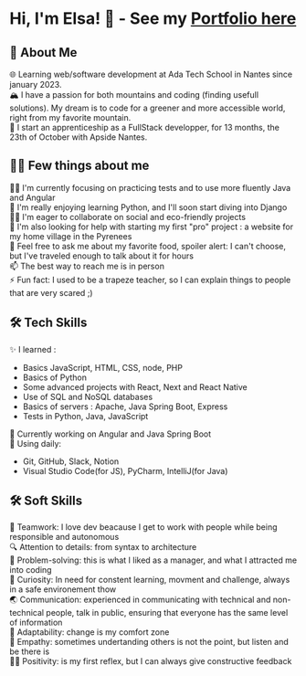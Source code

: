 # Hi, I'm Elsa! 👋 - See my [Portfolio here](https://portfolio-next-psi-ten.vercel.app/)


## 🚀 About Me  
🌐 Learning web/software development at Ada Tech School in Nantes since january 2023.  
🏔️ I have a passion for both mountains and coding (finding usefull solutions). My dream is to code for a greener and more accessible world, right from my favorite mountain.  
💼 I start an apprenticeship as a FullStack developper, for 13 months, the 23th of October with Apside Nantes.  


## 🙋‍♀️ Few things about me
👩‍💻 I'm currently focusing on practicing tests and to use more fluently Java and Angular  
🧠 I'm really enjoying learning Python, and I'll soon start diving into Django  
👯‍♀️ I'm eager to collaborate on social and eco-friendly projects  
🤔 I'm also looking for help with starting my first "pro" project : a website for my home village in the Pyrenees  
💬 Feel free to ask me about my favorite food, spoiler alert: I can't choose, but I've traveled enough to talk about it for hours  
📫 The best way to reach me is in person  
⚡️ Fun fact: I used to be a trapeze teacher, so I can explain things to people that are very scared ;)  


## 🛠 Tech Skills

✨ I learned :  
- Basics JavaScript, HTML, CSS, node, PHP
- Basics of Python
- Some advanced projects with React, Next and React Native
- Use of SQL and NoSQL databases
- Basics of servers : Apache, Java Spring Boot, Express
- Tests in Python, Java, JavaScript

🧪 Currently working on Angular and Java Spring Boot  
🧰 Using daily: 
- Git, GitHub, Slack, Notion
- Visual Studio Code(for JS), PyCharm, IntelliJ(for Java)


## 🛠 Soft Skills  
🤝 Teamwork: I love dev beacause I get to work with people while being responsible and autonomous  
🔍 Attention to details: from syntax to architecture  
🧩 Problem-solving: this is what I liked as a manager, and what I attracted me into coding  
🌈 Curiosity: In need for constent learning, movment and challenge, always in a safe environement thow  
🌏 Communication: experienced in communicating with technical and non-technical people, talk in public, ensuring that everyone has the same level of information  
🧗 Adaptability: change is my comfort zone  
🐼 Empathy: sometimes undertanding others is not the point, but listen and be there is  
🤸‍♀️ Positivity: is my first reflex, but I can always give constructive feedback  
